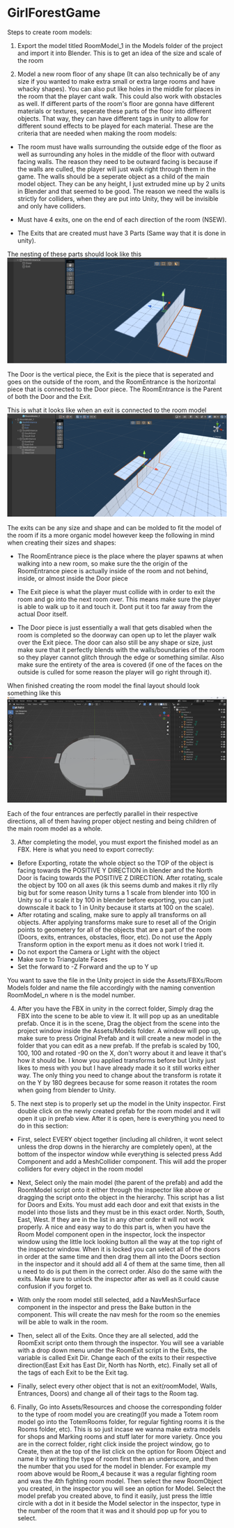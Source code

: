 # GirlForestGame

Steps to create room models:

1. Export the model titled RoomModel_1 in the Models folder of the project and import it into Blender. This is to get an idea of the size and scale of the room


2. Model a new room floor of any shape (It can also technically be of any size if you wanted to make extra small or extra large rooms and have whacky shapes). You can also put like holes in the middle for places in the room that the player cant walk. This could also work with obstacles as well. If different parts of the room's floor are gonna have different materials or textures, seperate these parts of the floor into different objects. That way, they can have different tags in unity to allow for different sound effects to be played for each material.
These are the criteria that are needed when making the room models:

 - The room must have walls surrounding the outside edge of the floor as well as surrounding any holes in the middle of the floor with outward facing walls. The reason they need to be outward facing is because if the walls are culled, the player will just walk right through them in the game. The walls should be a seperate object as a child of the main model object. They can be any height, I just extruded mine up by 2 units in Blender and that seemed to be good. The reason we need the walls is strictly for colliders, when they are put into Unity, they will be invisible and only have colliders.
        
 - Must have 4 exits, one on the end of each direction of the room (NSEW).
        
 - The Exits that are created must have 3 Parts (Same way that it is done in unity).
        
The nesting of these parts should look like this
![](https://github.com/Aideng666/GirlForestGame/blob/main/RoomModelStepsScreenshots/Nesting.png)
             
The Door is the vertical piece, the Exit is the piece that is seperated and goes on the outside of the room, and the RoomEntrance is the horizontal piece that is connected to the Door piece. The RoomEntrance is the Parent of both the Door and the Exit.

This is what it looks like when an exit is connected to the room model
![](https://github.com/Aideng666/GirlForestGame/blob/main/RoomModelStepsScreenshots/Combined.png)
             
The exits can be any size and shape and can be molded to fit the model of the room if its a more organic model however keep the following in mind                       when creating their sizes and shapes:

  - The RoomEntrance piece is the place where the player spawns at when walking into a new room, so make sure the the origin of the RoomEntrance piece is actually inside of the room and not behind, inside, or almost inside the Door piece
  
  - The Exit piece is what the player must collide with in order to exit the room and go into the next room over. This means make sure the player is able to walk up to it and touch it. Dont put it too far away from the actual Door itself.
  
  - The Door piece is just essentially a wall that gets disabled when the room is completed so the doorway can open up to let the player walk over the Exit piece. The door can also still be any shape or size, just make sure that it perfectly blends with the walls/boundaries of the room so they player cannot glitch through the edge or something similar. Also make sure the entirety of the area is covered (if one of the faces on the outside is culled for some reason the player will go right through it).

When finished creating the room model the final layout should look something like this
![](https://github.com/Aideng666/GirlForestGame/blob/main/RoomModelStepsScreenshots/Finished.png)
 
Each of the four entrances are perfectly parallel in their respective directions, all of them having proper object nesting and being children of the main room model as a whole.


3. After completing the model, you must export the finished model as an FBX. Here is what you need to export correctly:

 - Before Exporting, rotate the whole object so the TOP of the object is facing towards the POSITIVE Y DIRECTION in blender and the North Door is facing towards the POSITIVE Z DIRECTION. After rotating, scale the object by 100 on all axes (ik this seems dumb and makes it rlly rlly big but for some reason Unity turns a 1 scale from blender into 100 in Unity so if u scale it by 100 in blender before exporting, you can just downscale it back to 1 in Unity because it starts at 100 on the scale).
 - After rotating and scaling, make sure to apply all transforms on all objects. After applying transforms make sure to reset all of the Origin points to geometery for all of the objects that are a part of the room (Doors, exits, entrances, obstacles, floor, etc). Do not use the Apply Transform option in the export menu as it does not work I tried it.
 - Do not export the Camera or Light with the object
 - Make sure to Triangulate Faces
 - Set the forward to -Z Forward and the up to Y up

You want to save the file in the Unity project in side the Assets/FBXs/Room Models folder and name the file accordingly with the naming convention RoomModel_n where n is the model number. 


4. After you have the FBX in unity in the correct folder, Simply drag the FBX into the scene to be able to view it. It will pop up as an uneditable prefab. Once it is in the scene, Drag the object from the scene into the project window inside the Assets/Models folder. A window will pop up, make sure to press Original Prefab and it will create a new model in the folder that you can edit as a new prefab. If the prefab is scaled by 100, 100, 100 and rotated -90 on the X, don't worry about it and leave it that's how it should be. I know you applied transforms before but Unity just likes to mess with you but I have already made it so it still works either way. The only thing you need to change about the transform is rotate it on the Y by 180 degrees because for some reason it rotates the room when going from blender to Unity.


5. The next step is to properly set up the model in the Unity inspector. First double click on the newly created prefab for the room model and it will open it up in prefab view. After it is open, here is everything you need to do in this section:

 - First, select EVERY object together (including all children, it wont select unless the drop downs in the hierarchy are completely open), at the bottom of the inspector window while everything is selected press Add Component and add a MeshCollider component. This will add the proper colliders for every object in the room model

 - Next, Select only the main model (the parent of the prefab) and add the RoomModel script onto it either through the inspector like above or dragging the script onto the object in the hierarchy. This script has a list for Doors and Exits. You must add each door and exit that exists in the model into those lists and they must be in this exact order. North, South, East, West. If they are in the list in any other order it will not work properly. A nice and easy way to do this part is, when you have the Room Model component open in the inspector, lock the inspector window using the little lock looking button all the way at the top right of the inspector window. When it is locked you can select all of the doors in order at the same time and then drag them all into the Doors section in the inspector and it should add all 4 of them at the same time, then all u need to do is put them in the correct order. Also do the same with the exits. Make sure to unlock the inspector after as well as it could cause confusion if you forget to.

- With only the room model still selected, add a NavMeshSurface component in the inspector and press the Bake button in the component. This will create the nav mesh for the room so the enemies will be able to walk in the room.

 - Then, select all of the Exits. Once they are all selected, add the RoomExit script onto them through the inspector. You will see a variable with a drop down menu under the RoomExit script in the Exits, the variable is called Exit Dir. Change each of the exits to their respective direction(East Exit has East Dir, North has North, etc). Finally set all of the tags of each Exit to be the Exit tag.
 
 -  Finally, select every other object that is not an exit(roomModel, Walls, Entrances, Doors) and change all of their tags to the Room tag.


6. Finally, Go into Assets/Resources and choose the corresponding folder to the type of room model you are creating(If you made a Totem room model go into the TotemRooms folder, for regular fighting rooms it is the Rooms folder, etc). This is so just incase we wanna make extra models for shops and Marking rooms and stuff later for more variety. Once you are in the correct folder, right click inside the project window, go to Create, then at the top of the list click on the option for Room Object and name it by writing the type of room first then an underscore, and then the number that you used for the model in blender. For example my room above would be Room_4 because it was a regular fighting room and was the 4th fighting room model. Then select the new RoomObject you created, in the inspector you will see an option for Model. Select the model prefab you created above, to find it easily, just press the little circle with a dot in it beside the Model selector in the inspector, type in the number of the room that it was and it should pop up for you to select.


